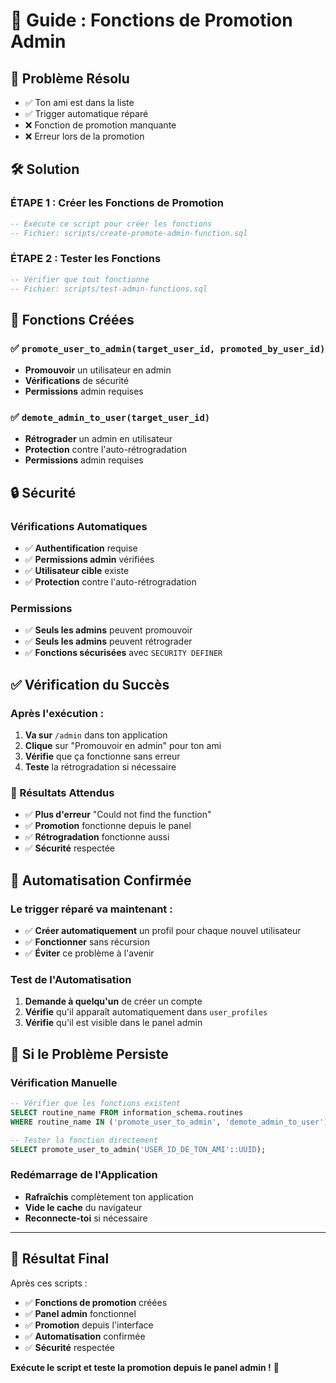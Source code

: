 # 🔧 Guide : Fonctions de Promotion Admin

## 🎯 Problème Résolu
- ✅ Ton ami est dans la liste
- ✅ Trigger automatique réparé
- ❌ Fonction de promotion manquante
- ❌ Erreur lors de la promotion

## 🛠️ Solution

### **ÉTAPE 1 : Créer les Fonctions de Promotion**
```sql
-- Exécute ce script pour créer les fonctions
-- Fichier: scripts/create-promote-admin-function.sql
```

### **ÉTAPE 2 : Tester les Fonctions**
```sql
-- Vérifier que tout fonctionne
-- Fichier: scripts/test-admin-functions.sql
```

## 🎯 Fonctions Créées

### ✅ `promote_user_to_admin(target_user_id, promoted_by_user_id)`
- **Promouvoir** un utilisateur en admin
- **Vérifications** de sécurité
- **Permissions** admin requises

### ✅ `demote_admin_to_user(target_user_id)`
- **Rétrograder** un admin en utilisateur
- **Protection** contre l'auto-rétrogradation
- **Permissions** admin requises

## 🔒 Sécurité

### Vérifications Automatiques
- ✅ **Authentification** requise
- ✅ **Permissions admin** vérifiées
- ✅ **Utilisateur cible** existe
- ✅ **Protection** contre l'auto-rétrogradation

### Permissions
- ✅ **Seuls les admins** peuvent promouvoir
- ✅ **Seuls les admins** peuvent rétrograder
- ✅ **Fonctions sécurisées** avec `SECURITY DEFINER`

## ✅ Vérification du Succès

### Après l'exécution :
1. **Va sur** `/admin` dans ton application
2. **Clique** sur "Promouvoir en admin" pour ton ami
3. **Vérifie** que ça fonctionne sans erreur
4. **Teste** la rétrogradation si nécessaire

### 🎯 Résultats Attendus
- ✅ **Plus d'erreur** "Could not find the function"
- ✅ **Promotion** fonctionne depuis le panel
- ✅ **Rétrogradation** fonctionne aussi
- ✅ **Sécurité** respectée

## 🔄 Automatisation Confirmée

### Le trigger réparé va maintenant :
- ✅ **Créer automatiquement** un profil pour chaque nouvel utilisateur
- ✅ **Fonctionner** sans récursion
- ✅ **Éviter** ce problème à l'avenir

### Test de l'Automatisation
1. **Demande à quelqu'un** de créer un compte
2. **Vérifie** qu'il apparaît automatiquement dans `user_profiles`
3. **Vérifie** qu'il est visible dans le panel admin

## 🚨 Si le Problème Persiste

### Vérification Manuelle
```sql
-- Vérifier que les fonctions existent
SELECT routine_name FROM information_schema.routines 
WHERE routine_name IN ('promote_user_to_admin', 'demote_admin_to_user');

-- Tester la fonction directement
SELECT promote_user_to_admin('USER_ID_DE_TON_AMI'::UUID);
```

### Redémarrage de l'Application
- **Rafraîchis** complètement ton application
- **Vide le cache** du navigateur
- **Reconnecte-toi** si nécessaire

---

## 🎉 Résultat Final

Après ces scripts :
- ✅ **Fonctions de promotion** créées
- ✅ **Panel admin** fonctionnel
- ✅ **Promotion** depuis l'interface
- ✅ **Automatisation** confirmée
- ✅ **Sécurité** respectée

**Exécute le script et teste la promotion depuis le panel admin !** 🚀
